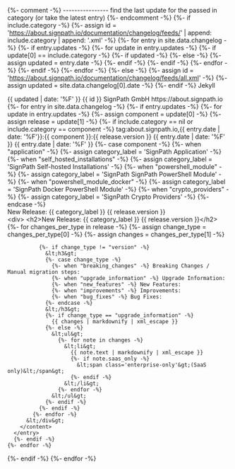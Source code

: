 {%- comment -%} 
---------------- find the last update for the passed in category (or take the latest entry)
{%- endcomment -%}
{%- if include.category -%}
  {%- assign id = 'https://about.signpath.io/documentation/changelog/feeds/' | append: include.category | append: '.xml' -%}
  {%- for entry in site.data.changelog -%}
    {%- if entry.updates -%}
      {%- for update in entry.updates -%}
        {%- if update[0] == include.category -%}
          {%- if updated -%}
          {%- else -%}
            {%- assign updated = entry.date -%}
          {%- endif -%}
        {%- endif -%}
      {%- endfor -%}
    {%- endif -%}
  {%- endfor -%}
{%- else -%}
  {%- assign id = 'https://about.signpath.io/documentation/changelog/feeds/all.xml' -%}
  {%- assign updated = site.data.changelog[0].date -%}
{%- endif -%}
<feed xmlns="http://www.w3.org/2005/Atom">
<generator uri="https://jekyllrb.com/" version="3.9.3">Jekyll</generator>
<link href="https://about.signpath.io/documentation/changelog/feed.xml" rel="self" type="application/atom+xml"/>
<link href="https://about.signpath.io/" rel="alternate" type="text/html"/>
<updated>{{ updated | date: '%F' }}</updated>
<id>{{ id }}</id>
<title type="html">SignPath - Changelog</title>
<author>
  <name>SignPath GmbH</name>
  <uri>https://about.signpath.io</uri>
</author>
{%- for entry in site.data.changelog -%}
  {%- if entry.updates -%}
    {%- for update in entry.updates -%}
      {%- assign component = update[0] -%}
      {%- assign release = update[1] -%}
      {%- if include.category == nil or include.category == component -%}
      <entry>
        <id>tag:about.signpath.io,{{ entry.date | date: '%F'}}:{{ component }}:{{ release.version }}</id>
        <title>{%- case component -%}
          {%- when "application" -%} SignPath Application {{ release.version }}
          {%- when "self_hosted_installations" -%} SignPath Self-hosted Installations {{ release.version }}
          {%- when "powershell_module" -%} SignPath SignPath PowerShell Module {{ release.version }}
          {%- when "powershell_module_docker" -%} SignPath Docker PowerShell Module {{ release.version }}
          {%- when "crypto_providers" -%} SignPath Crypto Providers {{ release.version }}
        {%- endcase -%}</title>
        <updated>{{ entry.date | date: '%F' }}</updated>
        <published>{{ entry.date | date: '%F' }}</published>
        <link rel="alternate" href="https://about.signpath.io/documentation/changelog#{{ entry.date | date: '%F' }}" />
        {%- case component -%}
          {%- when "application" -%} {%- assign category_label = 'SignPath Application' -%}
          {%- when "self_hosted_installations" -%} {%- assign category_label = 'SignPath Self-hosted Installations' -%}
          {%- when "powershell_module" -%} {%- assign category_label = 'SignPath SignPath PowerShell Module' -%}
          {%- when "powershell_module_docker" -%} {%- assign category_label = 'SignPath Docker PowerShell Module' -%}
          {%- when "crypto_providers" -%} {%- assign category_label = 'SignPath Crypto Providers' -%}
        {%- endcase -%}
        <category term="release/{{ component }}" label="{{ category_label }}" />
        <summary type="html">New Release: {{ category_label }} {{ release.version }}</summary>
        <content type="html">
          &lt;div&gt;
            &lt;h2&gt;New Release: {{ category_label }} {{ release.version }}&lt;/h2&gt;
            {%- for changes_per_type in release -%}
              {%- assign change_type = changes_per_type[0] -%}
              {%- assign changes = changes_per_type[1] -%}
            
              {%- if change_type != "version" -%}
                &lt;h3&gt;
                {%- case change_type -%}
                  {%- when "breaking_changes" -%} Breaking Changes / Manual migration steps:
                  {%- when "upgrade_information" -%} Upgrade Information:
                  {%- when "new_features" -%} New Features:
                  {%- when "improvements" -%} Improvements:
                  {%- when "bug_fixes" -%} Bug Fixes:
                {%- endcase -%}
                &lt;/h3&gt;
                {%- if change_type == "upgrade_information" -%}
                  {{ changes | markdownify | xml_escape }}
                {%- else -%}
                  &lt;ul&gt;
                    {%- for note in changes -%}
                      &lt;li&gt;
                        {{ note.text | markdownify | xml_escape }}
                        {%- if note.saas_only -%}
                          &lt;span class='enterprise-only'&gt;(SaaS only)&lt;/span&gt;
                        {%- endif -%}
                      &lt;/li&gt;
                    {%- endfor -%}
                  &lt;/ul&gt;
                {%- endif -%}
              {%- endif -%}
            {%- endfor -%}
          &lt;/div&gt;
        </content>
      </entry>
      {%- endif -%}
    {%- endfor -%}
  {%- endif -%}
{%- endfor -%}
</feed>
